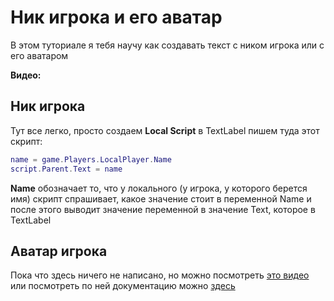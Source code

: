 # Ник игрока и его аватар

В этом туториале я тебя научу как создавать текст с ником игрока или с его аватаром

**Видео:**


## Ник игрока
Тут все легко, просто создаем **Local Script** в TextLabel пишем туда этот скрипт:
````lua
name = game.Players.LocalPlayer.Name
script.Parent.Text = name
````
**Name** обозначает то, что у локального (у игрока, у которого берется имя) скрипт спрашивает, какое значение стоит в переменной Name и после этого выводит значение переменной в значение Text, которое в TextLabel
## Аватар игрока
Пока что здесь ничего не написано, но можно посмотреть [это видео](https://youtu.be/ZeB1yXo0BVY) или посмотреть по ней документацию можно [здесь](https://developer.roblox.com/en-us/api-reference/function/Players/GetUserThumbnailAsync)
